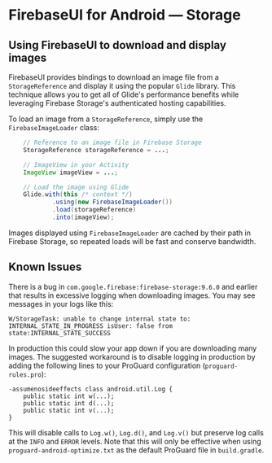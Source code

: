 # FirebaseUI for Android — Storage

## Using FirebaseUI to download and display images

FirebaseUI provides bindings to download an image file from a `StorageReference` and display it
using the popular `Glide` library. This technique allows you to get all of Glide's performance
benefits while leveraging Firebase Storage's authenticated hosting capabilities.

To load an image from a `StorageReference`, simply use the `FirebaseImageLoader` class:

```java
    // Reference to an image file in Firebase Storage
    StorageReference storageReference = ...;

    // ImageView in your Activity
    ImageView imageView = ...;

    // Load the image using Glide
    Glide.with(this /* context */)
            .using(new FirebaseImageLoader())
            .load(storageReference)
            .into(imageView);
```

Images displayed using `FirebaseImageLoader` are cached by their path in Firebase Storage, so
repeated loads will be fast and conserve bandwidth.

## Known Issues

There is a bug in `com.google.firebase:firebase-storage:9.6.0` and earlier that results in
excessive logging when downloading images. You may see messages in your logs like this:

```
W/StorageTask: unable to change internal state to: INTERNAL_STATE_IN_PROGRESS isUser: false from state:INTERNAL_STATE_SUCCESS
```

In production this could slow your app down if you are downloading many images. The suggested
workaround is to disable logging in production by adding the following lines to your
ProGuard configuration (`proguard-rules.pro`):

```
-assumenosideeffects class android.util.Log {
    public static int w(...);
    public static int d(...);
    public static int v(...);
}
```

This will disable calls to `Log.w()`, `Log.d()`, and `Log.v()` but preserve log calls at the
`INFO` and `ERROR` levels. Note that this will only be effective when using
`proguard-android-optimize.txt` as the default ProGuard file in `build.gradle`.